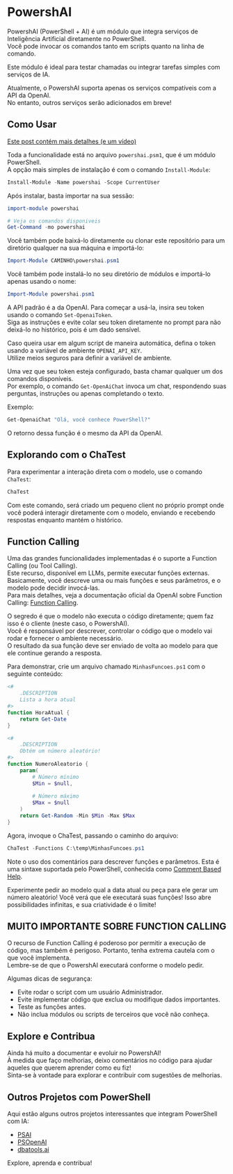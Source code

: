 # PowershAI

PowershAI (PowerShell + AI) é um módulo que integra serviços de Inteligência Artificial diretamente no PowerShell.  
Você pode invocar os comandos tanto em scripts quanto na linha de comando.

Este módulo é ideal para testar chamadas ou integrar tarefas simples com serviços de IA.  

Atualmente, o PowershAI suporta apenas os serviços compatíveis com a API da OpenAI.  
No entanto, outros serviços serão adicionados em breve!

## Como Usar

[Este post contém mais detalhes (e um vídeo)](https://iatalk.ing/powershai-powershell-inteligencia-artificial/)

Toda a funcionalidade está no arquivo `powershai.psm1`, que é um módulo PowerShell.  
A opção mais simples de instalação é com o comando `Install-Module`:

```powershell
Install-Module -Name powershai -Scope CurrentUser
```

Após instalar, basta importar na sua sessão:

```powershell
import-module powershai

# Veja os comandos disponiveis
Get-Command -mo powershai
```

Você também pode baixá-lo diretamente ou clonar este repositório para um diretório qualquer na sua máquina e importá-lo:

```powershell
Import-Module CAMINHO\powershai.psm1
```

Você também pode instalá-lo no seu diretório de módulos e importá-lo apenas usando o nome:

```powershell
Import-Module powershai.psm1
```

A API padrão é a da OpenAI. Para começar a usá-la, insira seu token usando o comando `Set-OpenaiToken`.  
Siga as instruções e evite colar seu token diretamente no prompt para não deixá-lo no histórico, pois é um dado sensível.  

Caso queira usar em algum script de maneira automática, defina o token usando a variável de ambiente `OPENAI_API_KEY`.  
Utilize meios seguros para definir a variável de ambiente.

Uma vez que seu token esteja configurado, basta chamar qualquer um dos comandos disponíveis.  
Por exemplo, o comando `Get-OpenAiChat` invoca um chat, respondendo suas perguntas, instruções ou apenas completando o texto.

Exemplo:

```powershell
Get-OpenaiChat "Olá, você conhece PowerShell?"
```

O retorno dessa função é o mesmo da API da OpenAI.

## Explorando com o ChaTest

Para experimentar a interação direta com o modelo, use o comando `ChaTest`:

```powershell
ChaTest
```

Com este comando, será criado um pequeno client no próprio prompt onde você poderá interagir diretamente com o modelo, enviando e recebendo respostas enquanto mantém o histórico.

## Function Calling

Uma das grandes funcionalidades implementadas é o suporte a Function Calling (ou Tool Calling).  
Este recurso, disponível em LLMs, permite executar funções externas. Basicamente, você descreve uma ou mais funções e seus parâmetros, e o modelo pode decidir invocá-las.  
Para mais detalhes, veja a documentação oficial da OpenAI sobre Function Calling: [Function Calling](https://platform.openai.com/docs/guides/function-calling).

O segredo é que o modelo não executa o código diretamente; quem faz isso é o cliente (neste caso, o PowershAI).  
Você é responsável por descrever, controlar o código que o modelo vai rodar e fornecer o ambiente necessário.  
O resultado da sua função deve ser enviado de volta ao modelo para que ele continue gerando a resposta.

Para demonstrar, crie um arquivo chamado `MinhasFuncoes.ps1` com o seguinte conteúdo:

```powershell
<#
    .DESCRIPTION
    Lista a hora atual
#>
function HoraAtual {
    return Get-Date
}

<#
    .DESCRIPTION
    Obtém um número aleatório!
#>
function NumeroAleatorio {
    param(
        # Número mínimo
        $Min = $null,
        
        # Número máximo
        $Max = $null
    )
    return Get-Random -Min $Min -Max $Max
}
```

Agora, invoque o ChaTest, passando o caminho do arquivo:

```powershell
ChaTest -Functions C:\temp\MinhasFuncoes.ps1
```

Note o uso dos comentários para descrever funções e parâmetros. Esta é uma sintaxe suportada pelo PowerShell, conhecida como [Comment Based Help](https://learn.microsoft.com/en-us/powershell/module/microsoft.powershell.core/about/about_comment_based_help?view=powershell-7.4).

Experimente pedir ao modelo qual a data atual ou peça para ele gerar um número aleatório! Você verá que ele executará suas funções! Isso abre possibilidades infinitas, e sua criatividade é o limite!

## MUITO IMPORTANTE SOBRE FUNCTION CALLING

O recurso de Function Calling é poderoso por permitir a execução de código, mas também é perigoso. Portanto, tenha extrema cautela com o que você implementa.  
Lembre-se de que o PowershAI executará conforme o modelo pedir. 

Algumas dicas de segurança:

- Evite rodar o script com um usuário Administrador.
- Evite implementar código que exclua ou modifique dados importantes.
- Teste as funções antes.
- Não inclua módulos ou scripts de terceiros que você não conheça.

## Explore e Contribua

Ainda há muito a documentar e evoluir no PowershAI!  
À medida que faço melhorias, deixo comentários no código para ajudar aqueles que querem aprender como eu fiz!  
Sinta-se à vontade para explorar e contribuir com sugestões de melhorias.

## Outros Projetos com PowerShell

Aqui estão alguns outros projetos interessantes que integram PowerShell com IA:

- [PSAI](https://github.com/dfinke/PSAI)
- [PSOpenAI](https://github.com/mkht/PSOpenAI)
- [dbatools.ai](https://github.com/potatoqualitee/dbatools.ai)

Explore, aprenda e contribua!